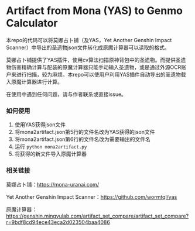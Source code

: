 # Artifact from Mona (YAS) to Genmo Calculator

本repo的代码可以将莫娜占卜铺（及YAS，Yet Another Genshin Impact Scanner）中导出的圣遗物json文件转化成原魔计算器可以读取的格式。

莫娜占卜铺提供了YAS插件，使用cv算法扫描原神背包中的圣遗物。而提供圣遗物伤害精确计算与配装的原魔计算器只能手动输入圣遗物，或是通过外源OCR账户来进行扫描，较为麻烦。本repo可以使用户利用YAS插件自动导出的圣遗物载入原魔计算器进行计算。

在使用中遇到任何问题，请与作者联系或直接issue。

### 如何使用
1. 使用YAS获得json文件
2. 将mona2artifact.json第5行的文件名改为YAS获得的json文件
3. 将mona2artifact.json第6行的文件名改为需要输出的文件名
4. 运行 ```python mona2artifact.py ```
5. 将获得的新文件导入原魔计算器

### 相关链接
莫娜占卜铺：https://mona-uranai.com/

Yet Another Genshin Impact Scanner：https://github.com/wormtql/yas

原魔计算器：https://genshin.mingyulab.com/artifact_set_compare/artifact_set_compare?r=9bdf8cd94ece43eca2d023504baa4086